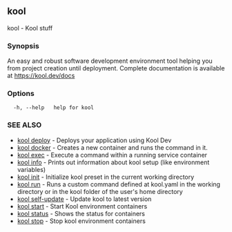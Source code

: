 ## kool

kool - Kool stuff

### Synopsis

An easy and robust software development environment
tool helping you from project creation until deployment.
Complete documentation is available at https://kool.dev/docs

### Options

```
  -h, --help   help for kool
```

### SEE ALSO

* [kool deploy](kool_deploy.md)	 - Deploys your application using Kool Dev
* [kool docker](kool_docker.md)	 - Creates a new container and runs the command in it.
* [kool exec](kool_exec.md)	 - Execute a command within a running service container
* [kool info](kool_info.md)	 - Prints out information about kool setup (like environment variables)
* [kool init](kool_init.md)	 - Initialize kool preset in the current working directory
* [kool run](kool_run.md)	 - Runs a custom command defined at kool.yaml in the working directory or in the kool folder of the user's home directory
* [kool self-update](kool_self-update.md)	 - Update kool to latest version
* [kool start](kool_start.md)	 - Start Kool environment containers
* [kool status](kool_status.md)	 - Shows the status for containers
* [kool stop](kool_stop.md)	 - Stop kool environment containers

